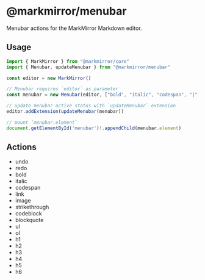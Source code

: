 # @markmirror/menubar

Menubar actions for the MarkMirror Markdown editor.

## Usage

```js
import { MarkMirror } from "@markmirror/core"
import { Menubar, updateMenubar } from "@markmirror/menubar"

const editor = new MarkMirror()

// Menubar requires `editor` as parameter
const menubar = new Menubar(editor, ["bold", "italic", "codespan", "|", "ul", "ol", "|", "h1", "h2"])

// update menubar active status with `updateMenubar` extension
editor.addExtension(updateMenubar(menubar))

// mount `menubar.element`
document.getElementById('menubar')!.appendChild(menubar.element)
```

## Actions

- undo
- redo
- bold
- italic
- codespan
- link
- image
- strikethrough
- codeblock
- blockquote
- ul
- ol
- h1
- h2
- h3
- h4
- h5
- h6

